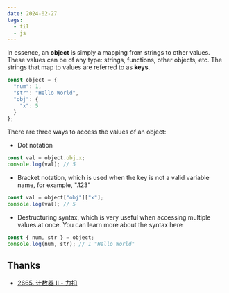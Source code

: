 ```yaml
---
date: 2024-02-27
tags:
  - til
  - js
---
```



In essence, an **object** is simply a mapping from strings to other values. These values can be of any type: strings, functions, other objects, etc. The strings that map to values are referred to as **keys**.  

```js
const object = {
  "num": 1,
  "str": "Hello World",
  "obj": {
    "x": 5
  }
};
```

There are three ways to access the values of an object:

- Dot notation

```js
const val = object.obj.x;
console.log(val); // 5
```

- Bracket notation, which is used when the key is not a valid variable name, for example, ".123"

```js
const val = object["obj"]["x"];
console.log(val); // 5
```

- Destructuring syntax, which is very useful when accessing multiple values at once. You can learn more about the syntax here

```js
const { num, str } = object;
console.log(num, str); // 1 "Hello World"
```


## Thanks

- [2665. 计数器 II - 力扣](https://leetcode.cn/problems/counter-ii/solutions/2487703/ji-shu-qi-ii-by-leetcode-solution-ofuk/)